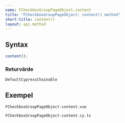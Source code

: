 ```yaml
---
name: FCheckboxGroupPageObject.content
title: "FCheckboxGroupPageObject: content() method"
short-title: content()
layout: api.method
---
```


## Syntax

```ts nocompile nolint
content();
```

### Returvärde

`DefaultCypressChainable`

## Exempel

```import static
FCheckboxGroupPageObject-content.vue
```

```import
FCheckboxGroupPageObject-content.cy.ts
```
